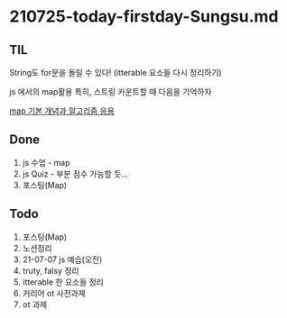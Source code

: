 # 210725-today-firstday-Sungsu.md

## TIL

String도 for문을 돌릴 수 있다! (itterable 요소들 다시 정리하기)

js 에서의 map활용
특히, 스트링 카운트할 때 다음을 기억하자

[map 기본 개념과 알고리즘 응용](https://github.com/sosoYim/TIL/blob/main/js/210726-js-map.md)

## Done

1. js 수업 - map
2. js Quiz - 부분 점수 가능할 듯...
3. 포스팅(Map)

## Todo

1. 포스팅(Map)
2. 노션정리
3. 21-07-07 js 예습(오전)
4. truty, falsy 정리
5. itterable 한 요소들 정리
6. 커리어 ot 사전과제
7. ot 과제
